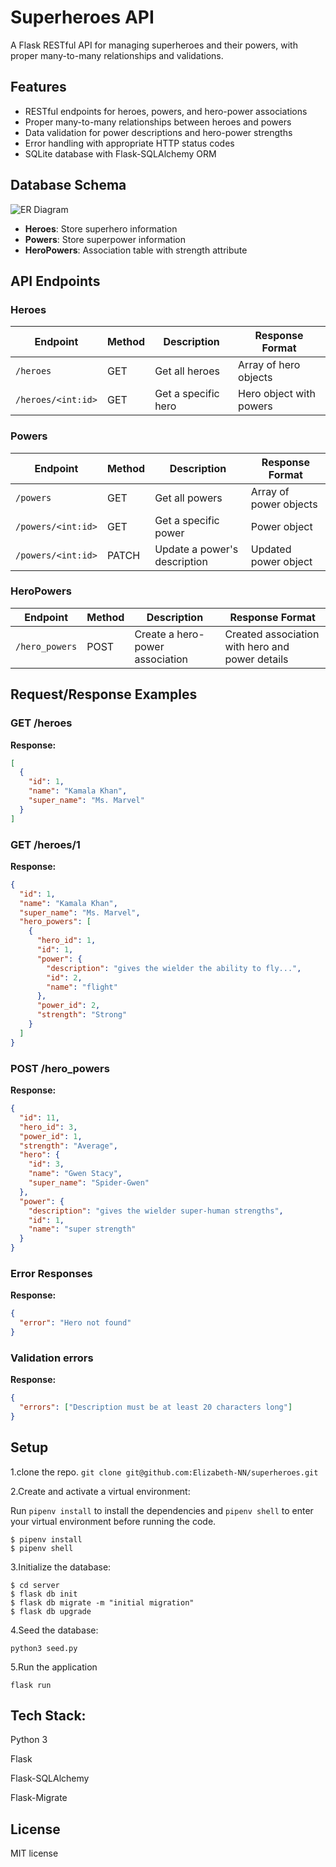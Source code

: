 # Superheroes API

A Flask RESTful API for managing superheroes and their powers, with proper many-to-many relationships and validations.

## Features

- RESTful endpoints for heroes, powers, and hero-power associations
- Proper many-to-many relationships between heroes and powers
- Data validation for power descriptions and hero-power strengths
- Error handling with appropriate HTTP status codes
- SQLite database with Flask-SQLAlchemy ORM

## Database Schema

![ER Diagram](https://example.com/er-diagram.png) 

- **Heroes**: Store superhero information
- **Powers**: Store superpower information
- **HeroPowers**: Association table with strength attribute

## API Endpoints

### Heroes

| Endpoint | Method | Description | Response Format |
|----------|--------|-------------|-----------------|
| `/heroes` | GET | Get all heroes | Array of hero objects |
| `/heroes/<int:id>` | GET | Get a specific hero | Hero object with powers |

### Powers

| Endpoint | Method | Description | Response Format |
|----------|--------|-------------|-----------------|
| `/powers` | GET | Get all powers | Array of power objects |
| `/powers/<int:id>` | GET | Get a specific power | Power object |
| `/powers/<int:id>` | PATCH | Update a power's description | Updated power object |

### HeroPowers

| Endpoint | Method | Description | Response Format |
|----------|--------|-------------|-----------------|
| `/hero_powers` | POST | Create a hero-power association | Created association with hero and power details |

## Request/Response Examples

### GET /heroes
**Response:**
```json
[
  {
    "id": 1,
    "name": "Kamala Khan",
    "super_name": "Ms. Marvel"
  }
]

```


### GET /heroes/1
**Response:**
```json
{
  "id": 1,
  "name": "Kamala Khan",
  "super_name": "Ms. Marvel",
  "hero_powers": [
    {
      "hero_id": 1,
      "id": 1,
      "power": {
        "description": "gives the wielder the ability to fly...",
        "id": 2,
        "name": "flight"
      },
      "power_id": 2,
      "strength": "Strong"
    }
  ]
}
```



### POST /hero_powers
**Response:**
```json
{
  "id": 11,
  "hero_id": 3,
  "power_id": 1,
  "strength": "Average",
  "hero": {
    "id": 3,
    "name": "Gwen Stacy",
    "super_name": "Spider-Gwen"
  },
  "power": {
    "description": "gives the wielder super-human strengths",
    "id": 1,
    "name": "super strength"
  }
}
```


### Error Responses
**Response:**
```json
{
  "error": "Hero not found"
}
```

### Validation errors
**Response:**
```json
{
  "errors": ["Description must be at least 20 characters long"]
}
```

## Setup

1.clone the repo.
`git clone git@github.com:Elizabeth-NN/superheroes.git`

2.Create and activate a virtual environment:

Run `pipenv install` to install the dependencies and `pipenv shell` to enter
your virtual environment before running the code.

```console
$ pipenv install
$ pipenv shell
```
3.Initialize the database:

```console
$ cd server
$ flask db init
$ flask db migrate -m "initial migration"
$ flask db upgrade
```

4.Seed the database:
```
python3 seed.py
```

5.Run the application

```
flask run
```

## Tech Stack:
Python 3

Flask

Flask-SQLAlchemy

Flask-Migrate

## License

MIT license